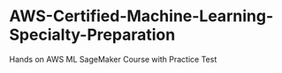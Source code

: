 # AWS-Certified-Machine-Learning-Specialty-Preparation
Hands on AWS ML SageMaker Course with Practice Test
